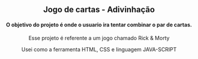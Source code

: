 <h2 align="center">Jogo de cartas - Adivinhação</h2>
<h4 align="center">O objetivo do projeto é onde o usuario ira tentar combinar o par de cartas.</h4>
<p align="center">Esse projeto é referente a um jogo chamado Rick & Morty</p>
<p align="center">Usei como a ferramenta HTML, CSS e linguagem JAVA-SCRIPT</p>
